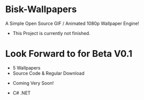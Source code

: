# Bisk-Wallpapers
A Simple Open Source GIF / Animated 1080p Wallpaper Engine!

- This Project is currently not finished.

# Look Forward to for Beta V0.1

- 5 Wallpapers
- Source Code & Regular Download
+ Coming Very Soon!

- C# .NET
